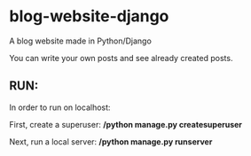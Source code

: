 # blog-website-django
A blog website made in Python/Django

You can write your own posts and see already created posts.

## RUN:
In order to run on localhost:

First, create a superuser:
__<directory of solution>/python manage.py createsuperuser__

Next, run a local server:
__<directory of solution>/python manage.py runserver__